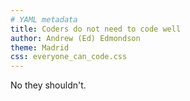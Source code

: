 ```yaml
---
# YAML metadata
title: Coders do not need to code well
author: Andrew (Ed) Edmondson
theme: Madrid
css: everyone_can_code.css
---
```


No they shouldn't.
